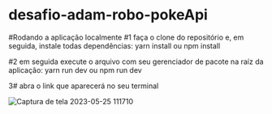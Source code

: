 # desafio-adam-robo-pokeApi

#Rodando a aplicação localmente
#1 faça o clone do repositório e, em seguida, instale todas dependências: yarn install ou npm install

#2 em seguida execute o arquivo com seu gerenciador de pacote na raíz da aplicação: yarn run dev ou npm run dev

3# abra o link que aparecerá no seu terminal

![Captura de tela 2023-05-25 111710](https://github.com/h3isenberg8/desafio-adam-robo-pokeApi/assets/114528647/307888ff-59dd-47f7-b4c8-9ec35d99e517)
